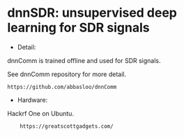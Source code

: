 # dnnSDR: unsupervised deep learning for SDR signals

- Detail:

dnnComm is trained offline and used for SDR signals.

See dnnComm repository for more detail.

    https://github.com/abbasloo/dnnComm

- Hardware:

Hackrf One on Ubuntu.

        https://greatscottgadgets.com/
